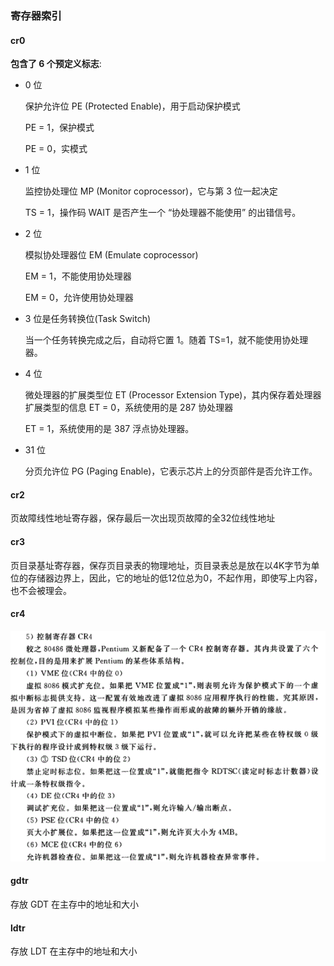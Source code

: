 ### 寄存器索引

#### cr0

**包含了 6 个预定义标志**:

- 0 位

  保护允许位 PE (Protected Enable)，用于启动保护模式

  PE = 1，保护模式

  PE = 0，实模式

- 1 位

  监控协处理位 MP (Monitor coprocessor)，它与第 3 位一起决定

  TS = 1，操作码 WAIT 是否产生一个 “协处理器不能使用” 的出错信号。

- 2 位

  模拟协处理器位 EM (Emulate coprocessor)

  EM = 1，不能使用协处理器

  EM = 0，允许使用协处理器

- 3 位是任务转换位(Task Switch)

  当一个任务转换完成之后，自动将它置 1。随着 TS=1，就不能使用协处理器。

- 4 位

  微处理器的扩展类型位 ET (Processor Extension Type)，其内保存着处理器扩展类型的信息
  ET = 0，系统使用的是 287 协处理器

  ET = 1，系统使用的是 387 浮点协处理器。

- 31 位

  分页允许位 PG (Paging Enable)，它表示芯片上的分页部件是否允许工作。

#### cr2

页故障线性地址寄存器，保存最后一次出现页故障的全32位线性地址

#### cr3

页目录基址寄存器，保存页目录表的物理地址，页目录表总是放在以4K字节为单位的存储器边界上，因此，它的地址的低12位总为0，不起作用，即使写上内容，也不会被理会。

#### cr4

![cr4](../img/cr4.gif)

#### gdtr

存放 GDT 在主存中的地址和大小

#### ldtr

存放 LDT 在主存中的地址和大小